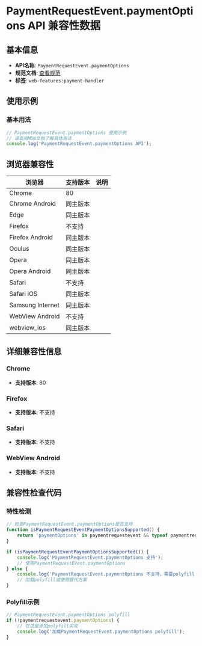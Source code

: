 # PaymentRequestEvent.paymentOptions API 兼容性数据

## 基本信息

- **API名称**: `PaymentRequestEvent.paymentOptions`
- **规范文档**: [查看规范](https://w3c.github.io/payment-handler/#paymentoptions-attribute)
- **标签**: `web-features:payment-handler`

## 使用示例

### 基本用法

```javascript
// PaymentRequestEvent.paymentOptions 使用示例
// 请查阅MDN文档了解具体用法
console.log('PaymentRequestEvent.paymentOptions API');
```

## 浏览器兼容性

| 浏览器 | 支持版本 | 说明 |
|--------|----------|------|
| Chrome | 80 |  |
| Chrome Android | 同主版本 |  |
| Edge | 同主版本 |  |
| Firefox | 不支持 |  |
| Firefox Android | 同主版本 |  |
| Oculus | 同主版本 |  |
| Opera | 同主版本 |  |
| Opera Android | 同主版本 |  |
| Safari | 不支持 |  |
| Safari iOS | 同主版本 |  |
| Samsung Internet | 同主版本 |  |
| WebView Android | 不支持 |  |
| webview_ios | 同主版本 |  |

## 详细兼容性信息

### Chrome

- **支持版本**: 80

### Firefox

- **支持版本**: 不支持

### Safari

- **支持版本**: 不支持

### WebView Android

- **支持版本**: 不支持

## 兼容性检查代码

### 特性检测

```javascript
// 检查PaymentRequestEvent.paymentOptions是否支持
function isPaymentRequestEventPaymentOptionsSupported() {
    return 'paymentOptions' in paymentrequestevent && typeof paymentrequestevent.paymentOptions === 'function';
}

if (isPaymentRequestEventPaymentOptionsSupported()) {
    console.log('PaymentRequestEvent.paymentOptions 支持');
    // 使用PaymentRequestEvent.paymentOptions
} else {
    console.log('PaymentRequestEvent.paymentOptions 不支持，需要polyfill');
    // 加载polyfill或使用替代方案
}
```

### Polyfill示例

```javascript
// PaymentRequestEvent.paymentOptions polyfill
if (!paymentrequestevent.paymentOptions) {
    // 在这里添加polyfill实现
    console.log('加载PaymentRequestEvent.paymentOptions polyfill');
}
```

